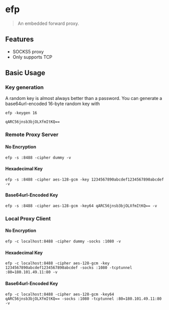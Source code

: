# efp

> An embedded forward proxy.

## Features

- SOCKS5 proxy
- Only supports TCP

## Basic Usage

### Key generation

A random key is almost always better than a password. You can generate a base64url-encoded 16-byte random key with

```shell
efp -keygen 16
```

```shell
qARC56jnsb3bjOLXfmItKQ==
```

### Remote Proxy Server

#### No Encryption

```shell
efp -s :8488 -cipher dummy -v
```

#### Hexadecimal Key

```shell
efp -s :8488 -cipher aes-128-gcm -key 1234567890abcdef1234567890abcdef -v
```

#### Base64url-Encoded Key

```shell
efp -s :8488 -cipher aes-128-gcm -key64 qARC56jnsb3bjOLXfmItKQ== -v
```

### Local Proxy Client

#### No Encryption

```shell
efp -c localhost:8488 -cipher dummy -socks :1080 -v
```

#### Hexadecimal Key

```shell
efp -c localhost:8488 -cipher aes-128-gcm -key 1234567890abcdef1234567890abcdef -socks :1080 -tcptunnel :80=180.101.49.11:80 -v
```

#### Base64url-Encoded Key

```shell
efp -c localhost:8488 -cipher aes-128-gcm -key64 qARC56jnsb3bjOLXfmItKQ== -socks :1080 -tcptunnel :80=180.101.49.11:80 -v
```
